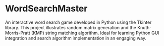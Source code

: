 # WordSearchMaster
An interactive word search game developed in Python using the Tkinter library. This project illustrates random matrix generation and the Knuth-Morris-Pratt (KMP) string matching algorithm. Ideal for learning Python GUI integration and search algorithm implementation in an engaging way.
